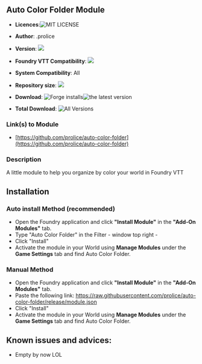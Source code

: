 
## Auto Color Folder Module
* **Licences**:![MIT LICENSE](https://img.shields.io/github/license/prolice/auto-color-folder)

* **Author**: .prolice
* **Version**: ![](https://img.shields.io/github/v/release/prolice/auto-color-folder?color=green&label=auto-color-folder)
* **Foundry VTT Compatibility**: ![](https://img.shields.io/badge/Foundry-v11-informational)
* **System Compatibility**: All
* **Repository size**: ![](https://img.shields.io/github/repo-size/prolice/auto-color-folder)
* **Download**: ![Forge installs](https://img.shields.io/badge/dynamic/json?label=Forge%20Installs&query=package.installs&suffix=%25&url=https%3A%2F%2Fforge-vtt.com%2Fapi%2Fbazaar%2Fpackage%2FautoColorFolder)![the latest version](https://img.shields.io/github/downloads/prolice/auto-color-folder/latest/total)

* **Total Download**: ![All Versions](https://img.shields.io/github/downloads/prolice/auto-color-folder/total) 
 
### Link(s) to Module
* [https://github.com/prolice/auto-color-folder](https://github.com/prolice/auto-color-folder)

### Description 
A little module to help you organize by color your world in Foundry VTT

## Installation
### Auto install Method (recommended)
* Open the Foundry application and click **"Install Module"** in the **"Add-On Modules"** tab.
* Type "Auto Color Folder" in the Filter - window top right - 
* Click "Install"
* Activate the module in your World using **Manage Modules** under the **Game Settings** tab and find Auto Color Folder.

### Manual Method
* Open the Foundry application and click **"Install Module"** in the **"Add-On Modules"** tab.
* Paste the following link: https://raw.githubusercontent.com/prolice/auto-color-folder/release/module.json
* Click "Install" 
* Activate the module in your World using **Manage Modules** under the **Game Settings** tab and find Auto Color Folder.

## Known issues and advices:
* Empty by now LOL
